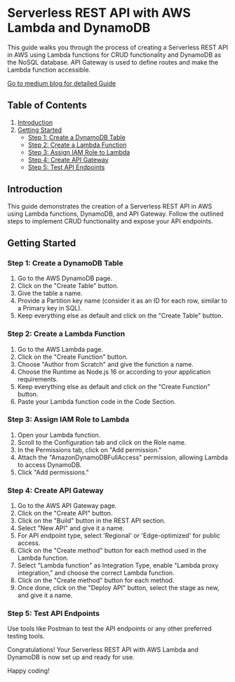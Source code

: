 # Serverless REST API with AWS Lambda and DynamoDB

This guide walks you through the process of creating a Serverless REST API in AWS using Lambda functions for CRUD functionality and DynamoDB as the NoSQL database. API Gateway is used to define routes and make the Lambda function accessible.

[Go to medium blog for detailed Guide](https://medium.com/@anuragabcr/website-visits-counter-using-docker-redis-f404a39f7a63)

## Table of Contents

1. [Introduction](#introduction)
2. [Getting Started](#getting-started)
   - [Step 1: Create a DynamoDB Table](#step-1-create-a-dynamodb-table)
   - [Step 2: Create a Lambda Function](#step-2-create-a-lambda-function)
   - [Step 3: Assign IAM Role to Lambda](#step-3-assign-iam-role-to-lambda)
   - [Step 4: Create API Gateway](#step-4-create-api-gateway)
   - [Step 5: Test API Endpoints](#step-5-test-api-endpoints)

## Introduction

This guide demonstrates the creation of a Serverless REST API in AWS using Lambda functions, DynamoDB, and API Gateway. Follow the outlined steps to implement CRUD functionality and expose your API endpoints.

## Getting Started

### Step 1: Create a DynamoDB Table

1. Go to the AWS DynamoDB page.
2. Click on the "Create Table" button.
3. Give the table a name.
4. Provide a Partition key name (consider it as an ID for each row, similar to a Primary key in SQL).
5. Keep everything else as default and click on the "Create Table" button.

### Step 2: Create a Lambda Function

1. Go to the AWS Lambda page.
2. Click on the "Create Function" button.
3. Choose "Author from Scratch" and give the function a name.
4. Choose the Runtime as Node.js 16 or according to your application requirements.
5. Keep everything else as default and click on the "Create Function" button.
6. Paste your Lambda function code in the Code Section.

### Step 3: Assign IAM Role to Lambda

1. Open your Lambda function.
2. Scroll to the Configuration tab and click on the Role name.
3. In the Permissions tab, click on "Add permission."
4. Attach the "AmazonDynamoDBFullAccess" permission, allowing Lambda to access DynamoDB.
5. Click "Add permissions."

### Step 4: Create API Gateway

1. Go to the AWS API Gateway page.
2. Click on the "Create API" button.
3. Click on the "Build" button in the REST API section.
4. Select "New API" and give it a name.
5. For API endpoint type, select 'Regional' or 'Edge-optimized' for public access.
6. Click on the "Create method" button for each method used in the Lambda function.
7. Select "Lambda function" as Integration Type, enable "Lambda proxy integration," and choose the correct Lambda function.
8. Click on the "Create method" button for each method.
9. Once done, click on the "Deploy API" button, select the stage as new, and give it a name.

### Step 5: Test API Endpoints

Use tools like Postman to test the API endpoints or any other preferred testing tools.

Congratulations! Your Serverless REST API with AWS Lambda and DynamoDB is now set up and ready for use.

Happy coding!
